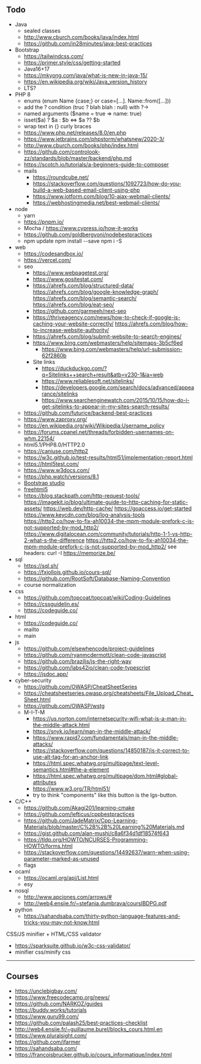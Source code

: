 ## Todo

- Java
  - sealed classes
  - http://www.cburch.com/books/java/index.html
  - https://github.com/in28minutes/java-best-practices
- Bootstrap
  - https://tailwindcss.com/
  - https://primer.style/css/getting-started
  - Java16+17
  - https://mkyong.com/java/what-is-new-in-java-15/
  - https://en.wikipedia.org/wiki/Java_version_history
  - LTS?
- PHP 8
  - enums (enum Name {case;} or case=[...]. Name::from([...]))
  - add the ? condition (truc ? blah blah : null) with ?->
  - named arguments ($name = true => name: true)
  - isset($a) ? $a : $b <=> $a ?? $b
  - wrap text in {} curly braces
  - https://www.php.net/releases/8.0/en.php
  - https://www.jetbrains.com/phpstorm/whatsnew/2020-3/
  - http://www.cburch.com/books/php/index.html
  - https://github.com/controlook-zz/standards/blob/master/backend/php.md
  - https://scotch.io/tutorials/a-beginners-guide-to-composer
  - mails
    - https://roundcube.net/
    - https://stackoverflow.com/questions/1092723/how-do-you-build-a-web-based-email-client-using-php
    - https://www.jotform.com/blog/10-ajax-webmail-clients/
    - https://webhostingmedia.net/best-webmail-clients/
- node
  - yarn
  - https://pnpm.io/
  - Mocha / https://www.cypress.io/how-it-works
  - https://github.com/goldbergyoni/nodebestpractices
  - npm update npm install --save npm i -S
- web
  - https://codesandbox.io/
  - https://vercel.com/
  - seo
    - https://www.webpagetest.org/
    - https://www.gositestat.com/
    - https://ahrefs.com/blog/structured-data/
      https://ahrefs.com/blog/google-knowledge-graph/
      https://ahrefs.com/blog/semantic-search/
      https://ahrefs.com/blog/eat-seo/
    - https://github.com/garmeeh/next-seo
    - https://thriveagency.com/news/how-to-check-if-google-is-caching-your-website-correctly/
      https://ahrefs.com/blog/how-to-increase-website-authority/
    - https://ahrefs.com/blog/submit-website-to-search-engines/
    - https://www.bing.com/webmasters/help/sitemaps-3b5cf6ed
      - https://www.bing.com/webmasters/help/url-submission-62f2860b
    - Site links
      - https://duckduckgo.com/?q=Sitelinks++search+result&atb=v230-1&ia=web
      - https://www.reliablesoft.net/sitelinks/
      - https://developers.google.com/search/docs/advanced/appearance/sitelinks
      - https://www.searchenginewatch.com/2015/10/15/how-do-i-get-sitelinks-to-appear-in-my-sites-search-results/
  - https://github.com/futurice/backend-best-practices
  - https://www.zaproxy.org/
  - https://en.wikipedia.org/wiki/Wikipedia:Username_policy
  - https://forums.cpanel.net/threads/forbidden-usernames-on-whm.22154/
  - html5.1/PHP8.0/HTTP2.0
  - https://caniuse.com/http2
  - https://w3c.github.io/test-results/html51/implementation-report.html
  - https://html5test.com/
  - https://www.w3docs.com/
  - https://php.watch/versions/8.1
  - [Bootstrap studio](https://bootstrapstudio.io/)
  - [freehtml5](https://freehtml5.co/)
  - https://blog.stackpath.com/http-request-tools/
https://imagekit.io/blog/ultimate-guide-to-http-caching-for-static-assets/
https://web.dev/http-cache/
https://goaccess.io/get-started
https://www.keycdn.com/blog/log-analysis-tools
    https://http2.co/how-to-fix-ah10034-the-mpm-module-prefork-c-is-not-supported-by-mod_http2/
https://www.digitalocean.com/community/tutorials/http-1-1-vs-http-2-what-s-the-difference
https://http2.co/how-to-fix-ah10034-the-mpm-module-prefork-c-is-not-supported-by-mod_http2/
see headers: curl -I https://memorize.be/
- sql
  - https://sql.sh/
  - https://fxjollois.github.io/cours-sql/
  - https://github.com/RootSoft/Database-Naming-Convention
  - course normalization
- css
  - https://github.com/topcoat/topcoat/wiki/Coding-Guidelines
  - https://cssguidelin.es/
  - https://codeguide.co/
- html
  - https://codeguide.co/
  - mailto
  - main
- js
  - https://github.com/elsewhencode/project-guidelines
  - https://github.com/ryanmcdermott/clean-code-javascript
  - https://github.com/braziljs/js-the-right-way
  - https://github.com/labs42io/clean-code-typescript
  - https://jsdoc.app/
- cyber-security
  - https://github.com/OWASP/CheatSheetSeries
  - https://cheatsheetseries.owasp.org/cheatsheets/File_Upload_Cheat_Sheet.html
  - https://github.com/OWASP/wstg
  - M-I-T-M
    - https://us.norton.com/internetsecurity-wifi-what-is-a-man-in-the-middle-attack.html
    - https://snyk.io/learn/man-in-the-middle-attack/
    - https://www.rapid7.com/fundamentals/man-in-the-middle-attacks/
    - https://stackoverflow.com/questions/14850187/is-it-correct-to-use-alt-tag-for-an-anchor-link
    - https://html.spec.whatwg.org/multipage/text-level-semantics.html#the-a-element
    - https://html.spec.whatwg.org/multipage/dom.html#global-attributes
    - https://www.w3.org/TR/html51/
    - try to think "components" like this button
      is the lgs-button.
- C/C++
  - https://github.com/Akagi201/learning-cmake
  - https://github.com/lefticus/cppbestpractices
  - https://github.com/JadeMatrix/Cpp-Learning-Materials/blob/master/C%2B%2B%20Learning%20Materials.md
  - https://gist.github.com/alan-mushi/c8a6f34d1df18574f643
  - https://tldp.org/HOWTO/NCURSES-Programming-HOWTO/forms.html
  - https://stackoverflow.com/questions/14492637/warn-when-using-parameter-marked-as-unused
  - flags
- ocaml
  - https://ocaml.org/api/List.html
  - esy
- nosql
  - http://www.apcjones.com/arrows/#
  - http://web4.ensiie.fr/~stefania.dumbrava/coursIBDPG.pdf
- python
  - https://sahandsaba.com/thirty-python-language-features-and-tricks-you-may-not-know.html

CSS/JS minifier + HTML/CSS validator
* https://sparksuite.github.io/w3c-css-validator/
* minifier css/minify css

<hr>

## Courses

- https://unclebigbay.com/
- https://www.freecodecamp.org/news/
- https://github.com/NARKOZ/guides
- https://buddy.works/tutorials
- https://www.guru99.com/
- https://github.com/palash25/best-practices-checklist
- http://web4.ensiie.fr/~guillaume.burel/blocks_cours.html.en
- https://www.pluralsight.com/
- https://github.com/jfarmer
- https://sahandsaba.com/
- https://francoisbrucker.github.io/cours_informatique/index.html